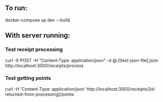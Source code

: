 ## To run:

docker-compose up dev --build

## With server running:

### Test receipt processing
curl -X POST -H "Content-Type: application/json" -d @./\[test-json-file\].json http://localhost:3000/receipts/process

### Test getting points
curl -H 'Content-Type: application/json' http://localhost:3000/receipts/[id-returned-from-processing]/points
